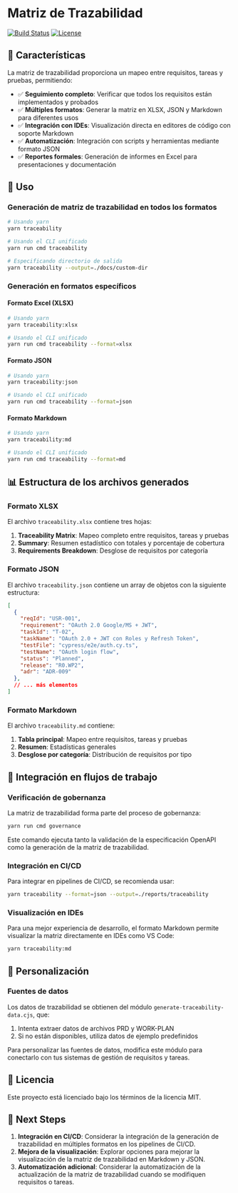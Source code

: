 # Matriz de Trazabilidad

[![Build Status](https://img.shields.io/badge/build-passing-brightgreen.svg)]()
[![License](https://img.shields.io/badge/license-MIT-blue.svg)]()

## 🌟 Características

La matriz de trazabilidad proporciona un mapeo entre requisitos, tareas y pruebas, permitiendo:

- ✅ **Seguimiento completo**: Verificar que todos los requisitos están implementados y probados
- ✅ **Múltiples formatos**: Generar la matriz en XLSX, JSON y Markdown para diferentes usos
- ✅ **Integración con IDEs**: Visualización directa en editores de código con soporte Markdown
- ✅ **Automatización**: Integración con scripts y herramientas mediante formato JSON
- ✅ **Reportes formales**: Generación de informes en Excel para presentaciones y documentación

## 🚀 Uso

### Generación de matriz de trazabilidad en todos los formatos

```bash
# Usando yarn
yarn traceability

# Usando el CLI unificado
yarn run cmd traceability

# Especificando directorio de salida
yarn traceability --output=./docs/custom-dir
```

### Generación en formatos específicos

#### Formato Excel (XLSX)

```bash
# Usando yarn
yarn traceability:xlsx

# Usando el CLI unificado
yarn run cmd traceability --format=xlsx
```

#### Formato JSON

```bash
# Usando yarn
yarn traceability:json

# Usando el CLI unificado
yarn run cmd traceability --format=json
```

#### Formato Markdown

```bash
# Usando yarn
yarn traceability:md

# Usando el CLI unificado
yarn run cmd traceability --format=md
```

## 📊 Estructura de los archivos generados

### Formato XLSX

El archivo `traceability.xlsx` contiene tres hojas:

1. **Traceability Matrix**: Mapeo completo entre requisitos, tareas y pruebas
2. **Summary**: Resumen estadístico con totales y porcentaje de cobertura
3. **Requirements Breakdown**: Desglose de requisitos por categoría

### Formato JSON

El archivo `traceability.json` contiene un array de objetos con la siguiente estructura:

```json
[
  {
    "reqId": "USR-001",
    "requirement": "OAuth 2.0 Google/MS + JWT",
    "taskId": "T-02",
    "taskName": "OAuth 2.0 + JWT con Roles y Refresh Token",
    "testFile": "cypress/e2e/auth.cy.ts",
    "testName": "OAuth login flow",
    "status": "Planned",
    "release": "R0.WP2",
    "adr": "ADR-009"
  },
  // ... más elementos
]
```

### Formato Markdown

El archivo `traceability.md` contiene:

1. **Tabla principal**: Mapeo entre requisitos, tareas y pruebas
2. **Resumen**: Estadísticas generales
3. **Desglose por categoría**: Distribución de requisitos por tipo

## 🔄 Integración en flujos de trabajo

### Verificación de gobernanza

La matriz de trazabilidad forma parte del proceso de gobernanza:

```bash
yarn run cmd governance
```

Este comando ejecuta tanto la validación de la especificación OpenAPI como la generación de la matriz de trazabilidad.

### Integración en CI/CD

Para integrar en pipelines de CI/CD, se recomienda usar:

```bash
yarn traceability --format=json --output=./reports/traceability
```

### Visualización en IDEs

Para una mejor experiencia de desarrollo, el formato Markdown permite visualizar la matriz directamente en IDEs como VS Code:

```bash
yarn traceability:md
```

## 📝 Personalización

### Fuentes de datos

Los datos de trazabilidad se obtienen del módulo `generate-traceability-data.cjs`, que:

1. Intenta extraer datos de archivos PRD y WORK-PLAN
2. Si no están disponibles, utiliza datos de ejemplo predefinidos

Para personalizar las fuentes de datos, modifica este módulo para conectarlo con tus sistemas de gestión de requisitos y tareas.

## 📄 Licencia

Este proyecto está licenciado bajo los términos de la licencia MIT.

## 🔮 Next Steps

1. **Integración en CI/CD**: Considerar la integración de la generación de trazabilidad en múltiples formatos en los pipelines de CI/CD.
2. **Mejora de la visualización**: Explorar opciones para mejorar la visualización de la matriz de trazabilidad en Markdown y JSON.
3. **Automatización adicional**: Considerar la automatización de la actualización de la matriz de trazabilidad cuando se modifiquen requisitos o tareas.
